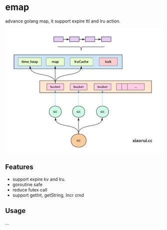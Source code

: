 # emap

advance golang map, it support expire ttl and lru action.

![](map.jpg)

## Features

* support expire kv and lru.
* goroutine safe
* reduce futex call
* support getInt, getString, Incr cmd

## Usage

...

